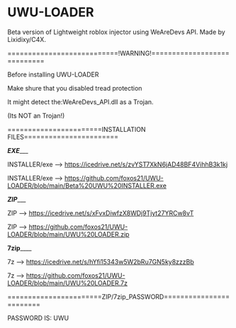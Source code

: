 # UWU-LOADER
Beta version of Lightweight roblox injector using WeAreDevs API. Made by Lixidixy/C4X.

===========================!WARNING!============================

Before installing UWU-LOADER

Make shure that you disabled tread protection

It might detect the:WeAreDevs_API.dll as a Trojan.

(Its NOT an Trojan!)

=======================INSTALLATION FILES=======================

_____________________________EXE________________________________

INSTALLER/exe --> https://icedrive.net/s/zvYST7XkN6jAD48BF4VihhB3k1kj

INSTALLER/exe --> https://github.com/foxos21/UWU-LOADER/blob/main/Beta%20UWU%20INSTALLER.exe

_____________________________ZIP________________________________

ZIP --> https://icedrive.net/s/xFvxDiwfzX8WDj9Tjyt27YRCw8vT

ZIP --> https://github.com/foxos21/UWU-LOADER/blob/main/UWU%20LOADER.zip

____________________________7zip________________________________

7z --> https://icedrive.net/s/hYfi15343w5W2bRu7GN5ky8zzzBb

7z --> https://github.com/foxos21/UWU-LOADER/blob/main/UWU%20LOADER.7z

=======================ZIP/7zip_PASSWORD========================

PASSWORD IS: UWU
